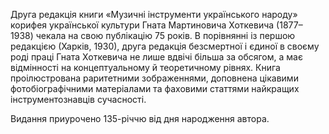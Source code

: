 ﻿---
layout: book
position: 110
author: Гнат Хоткевич
name: Музичні інструменти українського народу
isbn: 978-966-2562-29-3
category: наукова література
series: «Слобожанський світ». Випуск 4
year: 2012
number_of_pages: 512
number_of_illustrations: 202
format: В5 (240х170 мм)
paper: офсетний
weight: 944
hardcover: true
price: 120
annotation: |
  **Гнат Хоткевич**
  **Музичні інструменти українського народу. Друга редакція** / упоряд., підг. тексту, покажч. О. О. Савчук ;
  післямови І. В. Мацієвського, В. Ю. Мішалова, М. Й. Хая. —
  Харків : Видавець Савчук О. О., 2012. — 512 с. ; 202 іл. — (Cерія «Слобожанський світ». Випуск 4).
meta:
  description: |
    Духові, струнні та ударні музичні інструменти українців. Конструкція та опис скрипки, цимбалів,
    бандури, сопілки. Українська орґанологія.
---

Друга редакція книги «Музичні інструменти українського народу» корифея української культури Гната Мартиновича
Хоткевича (1877–1938) чекала на свою публікацію 75 років. В порівнянні із першою редакцією (Харків, 1930),
друга редакція безсмертної і єдиної в своєму роді праці Гната Хоткевича не лише вдвічі більша за обсягом,
а має відмінності на концептуальному й теоретичному рівнях. Книга проілюстрована раритетними зображеннями,
доповнена цікавими фотобіографічними матеріалами та фаховими статтями найкращих інструментознавців сучасності.

Видання приурочено 135-річчю від дня народження автора.
